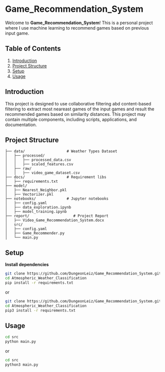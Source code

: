 # Game_Recommendation_System

Welcome to **Game_Recommendation_System**! This is a personal project where I use machine learning to recommend games based on previous input game.

## Table of Contents
1. [Introduction](#introduction)
2. [Project Structure](#project-structure)
3. [Setup](#setup)
4. [Usage](#usage)

## Introduction

This project is designed to use collaborative filtering abd content-based filtering to extract most neareast games of the input games and result the recommended games based on similarity distances. This project may contain multiple components, including scripts, applications, and documentation.

## Project Structure

```
├── data/                   # Weather Types Dataset
│   ├── processed/
│   │   ├── processed_data.csv
│   │   ├── scaled_features.csv
│   ├── raw/
│   │   ├── video_game_dataset.csv
├── docs/                   # Requirement libs
│   ├── requirements.txt
├── model/
│   ├── Nearest_Neighbor.pkl   
│   ├── Vectorizer.pkl                     
├── notebooks/              # Jupyter notebooks
│   ├── config.yaml
│   ├── data_exploration.ipynb
│   ├── model_training.ipynb
├── report/                    # Project Report
│   ├── Video_Game_Recommendation_System.docx
│   src/
│   ├── config.yaml
│   ├── Game_Recommender.py
│   └── main.py
```

## Setup

**Install dependencies**
   ```bash
   git clone https://github.com/DungeonLeiz/Game_Recommendation_System.git
   cd Atmospheric_Weather_Classification
   pip install -r requirements.txt
   ```
   or 
   ```bash
   git clone https://github.com/DungeonLeiz/Game_Recommendation_System.git
   cd Atmospheric_Weather_Classification
   pip3 install -r requirements.txt
   ```

## Usage

   ```bash
   cd src
   python main.py
   ```
   or 
   ```bash
   cd src
   python3 main.py
   ```
